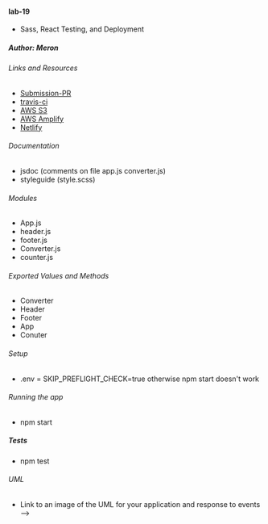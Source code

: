 #### lab-19
* Sass, React Testing, and Deployment

##### Author: Meron
###### Links and Resources
* [Submission-PR](https://github.com/meron-401n14/lab-19/pull/1)
* [travis-ci](https://travis-ci.com/meron-401n14/lab-19/builds/141515822)
* [AWS S3]()
* [AWS Amplify]()
* [Netlify]()

###### Documentation

* jsdoc (comments on file app.js converter.js)
* styleguide (style.scss)


###### Modules
 * App.js
 * header.js
 * footer.js
 * Converter.js
 * counter.js
###### Exported Values and Methods
 * Converter
 * Header
 * Footer
 * App
 * Conuter


###### Setup

* .env  = SKIP_PREFLIGHT_CHECK=true otherwise npm start doesn't work 

###### Running the app
* npm start

##### Tests
* npm test

###### UML
 * Link to an image of the UML for your application and response to events -->
